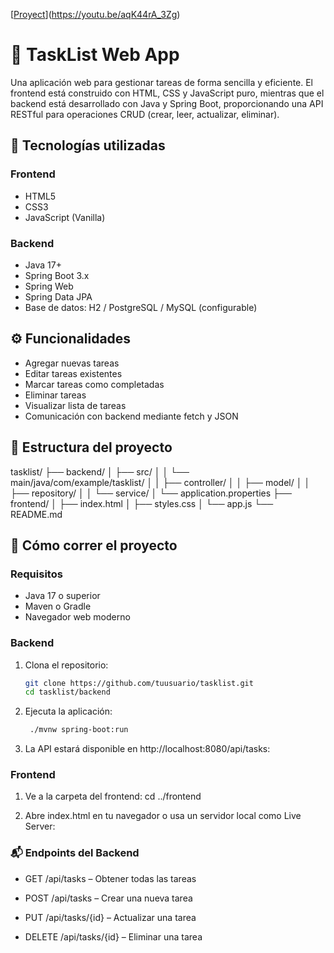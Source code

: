[[Proyect](tasklist.png)](https://youtu.be/aqK44rA_3Zg)

# 📝 TaskList Web App

Una aplicación web para gestionar tareas de forma sencilla y eficiente. El frontend está construido con HTML, CSS y JavaScript puro, mientras que el backend está desarrollado con Java y Spring Boot, proporcionando una API RESTful para operaciones CRUD (crear, leer, actualizar, eliminar).

## 🚀 Tecnologías utilizadas

### Frontend
- HTML5
- CSS3
- JavaScript (Vanilla)

### Backend
- Java 17+
- Spring Boot 3.x
- Spring Web
- Spring Data JPA
- Base de datos: H2 / PostgreSQL / MySQL (configurable)

## ⚙️ Funcionalidades

- Agregar nuevas tareas
- Editar tareas existentes
- Marcar tareas como completadas
- Eliminar tareas
- Visualizar lista de tareas
- Comunicación con backend mediante fetch y JSON

## 📂 Estructura del proyecto

tasklist/
├── backend/
│ ├── src/
│ │ └── main/java/com/example/tasklist/
│ │ ├── controller/
│ │ ├── model/
│ │ ├── repository/
│ │ └── service/
│ └── application.properties
├── frontend/
│ ├── index.html
│ ├── styles.css
│ └── app.js
└── README.md


## 🧪 Cómo correr el proyecto

### Requisitos

- Java 17 o superior
- Maven o Gradle
- Navegador web moderno

### Backend

1. Clona el repositorio:
   ```bash
   git clone https://github.com/tuusuario/tasklist.git
   cd tasklist/backend

2. Ejecuta la aplicación:
   ```bash
    ./mvnw spring-boot:run

3. La API estará disponible en http://localhost:8080/api/tasks:

### Frontend

1. Ve a la carpeta del frontend:
  cd ../frontend

2. Abre index.html en tu navegador o usa un servidor local como Live Server:

### 📬 Endpoints del Backend
- GET /api/tasks – Obtener todas las tareas

- POST /api/tasks – Crear una nueva tarea

- PUT /api/tasks/{id} – Actualizar una tarea

- DELETE /api/tasks/{id} – Eliminar una tarea